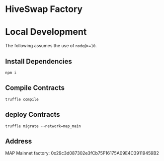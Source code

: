 # HiveSwap Factory


# Local Development

The following assumes the use of `node@>=10`.

## Install Dependencies

`npm i`

## Compile Contracts

`truffle compile`

## deploy Contracts
`truffle migrate --network=map_main`

## Address

MAP Mainnet factory:  0x29c3d087302e3fCb75F16175A09E4C39119459B2
